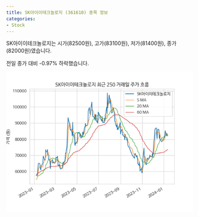 ```yaml
---
title: SK아이이테크놀로지 (361610) 종목 정보
categories:
- Stock
---
```


SK아이이테크놀로지는 시가(82500원), 고가(83100원), 저가(81400원), 종가(82000원)였습니다.

전일 종가 대비 -0.97% 하락했습니다.

<!-- more -->

![361610](/assets/stock_images/361610.png)